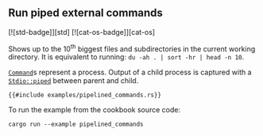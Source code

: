 ## Run piped external commands

[![std-badge]][std] [![cat-os-badge]][cat-os]

Shows up to the 10<sup>th</sup> biggest files and subdirectories in
the current working directory. It is equivalent to running:
`du -ah . | sort -hr | head -n 10`.

[`Command`]s represent a process. Output of a child process is captured with a
[`Stdio::piped`] between parent and child.

```rust,no_run
{{#include examples/pipelined_commands.rs}}
```

To run the example from the cookbook source code:

```shell,no_run
cargo run --example pipelined_commands
```

[`Command`]: https://doc.rust-lang.org/std/process/struct.Command.html
[`Stdio::piped`]: https://doc.rust-lang.org/std/process/struct.Stdio.html
